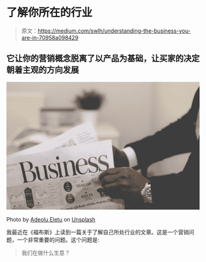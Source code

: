 # 了解你所在的行业

> 原文：<https://medium.com/swlh/understanding-the-business-you-are-in-70958a098429>

## 它让你的营销概念脱离了以产品为基础，让买家的决定朝着主观的方向发展

![](img/402cf04f83d8dbf087729994cc63bc88.png)

Photo by [Adeolu Eletu](https://unsplash.com/@adeolueletu?utm_source=medium&utm_medium=referral) on [Unsplash](https://unsplash.com?utm_source=medium&utm_medium=referral)

我最近在《福布斯》上读到一篇关于了解自己所处行业的文章。这是一个营销问题，一个非常重要的问题。这个问题是:

> 我们在做什么生意？